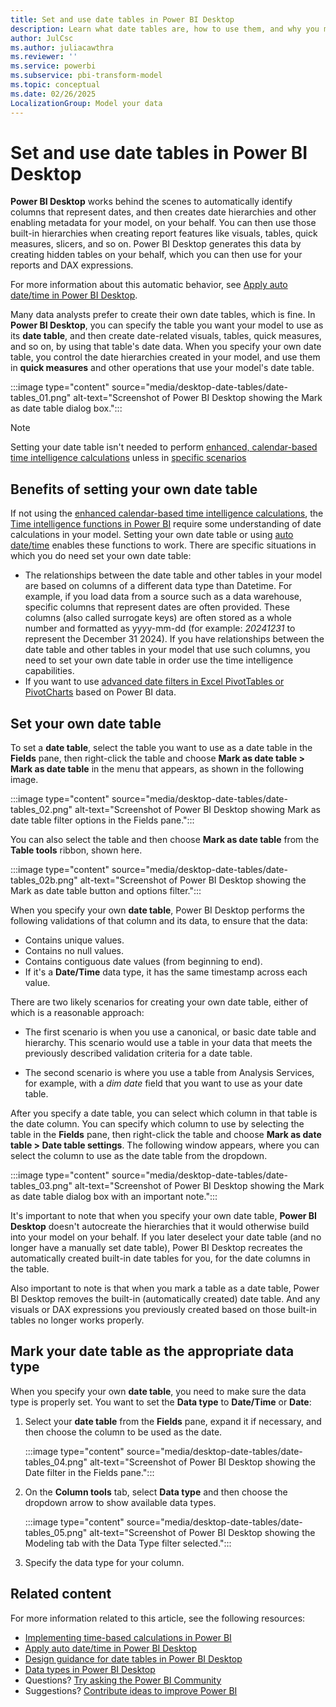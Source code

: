 ```yaml
---
title: Set and use date tables in Power BI Desktop
description: Learn what date tables are, how to use them, and why you might want to set your tables as date tables in Power BI Desktop.
author: JulCsc
ms.author: juliacawthra
ms.reviewer: ''
ms.service: powerbi
ms.subservice: pbi-transform-model
ms.topic: conceptual
ms.date: 02/26/2025
LocalizationGroup: Model your data
---
```

# Set and use date tables in Power BI Desktop

**Power BI Desktop** works behind the scenes to automatically identify columns that represent dates, and then creates date hierarchies and other enabling metadata for your model, on your behalf. You can then use those built-in hierarchies when creating report features like visuals, tables, quick measures, slicers, and so on. Power BI Desktop generates this data by creating hidden tables on your behalf, which you can then use for your reports and DAX expressions.

For more information about this automatic behavior, see [Apply auto date/time in Power BI Desktop](desktop-auto-date-time.md).

Many data analysts prefer to create their own date tables, which is fine. In **Power BI Desktop**, you can specify the table you want your model to use as its **date table**, and then create date-related visuals, tables, quick measures, and so on, by using that table's date data. When you specify your own date table, you control the date hierarchies created in your model, and use them in **quick measures** and other operations that use your model's date table.

:::image type="content" source="media/desktop-date-tables/date-tables_01.png" alt-text="Screenshot of Power BI Desktop showing the Mark as date table dialog box.":::

> [!NOTE]
> Setting your date table isn't needed to perform [enhanced, calendar-based time intelligence calculations](desktop-time-intelligence.md#calendar-based-time-intelligence-preview) unless in [specific scenarios](#benefits-of-setting-your-own-date-table)

## Benefits of setting your own date table

If not using the [enhanced calendar-based time intelligence calculations](desktop-time-intelligence.md#calendar-based-time-intelligence-preview), the [Time intelligence functions in Power BI](/dax/time-intelligence-functions-dax) require some understanding of date calculations in your model. Setting your own date table or using [auto date/time](desktop-auto-date-time.md) enables these functions to work. There are specific situations in which you do need set your own date table:

- The relationships between the date table and other tables in your model are based on columns of a different data type than Datetime. For example, if you load data from a source such as a data warehouse, specific columns that represent dates are often provided. These columns (also called surrogate keys) are often stored as a whole number and formatted as yyyy-mm-dd (for example: *20241231* to represent the December 31 2024). If you have relationships between the date table and other tables in your model that use such columns, you need to set your own date table in order use the time intelligence capabilities.
- If you want to use [advanced date filters in Excel PivotTables or PivotCharts](https://support.microsoft.com/office/filter-dates-in-a-pivottable-or-pivotchart-571cc416-ba4d-4005-a01e-3d99306ccefc) based on Power BI data.

## Set your own date table

To set a **date table**, select the table you want to use as a date table in the **Fields** pane, then right-click the table and choose **Mark as date table > Mark as date table** in the menu that appears, as shown in the following image.

:::image type="content" source="media/desktop-date-tables/date-tables_02.png" alt-text="Screenshot of Power BI Desktop showing Mark as date table filter options in the Fields pane.":::

You can also select the table and then choose **Mark as date table** from the **Table tools** ribbon, shown here.

:::image type="content" source="media/desktop-date-tables/date-tables_02b.png" alt-text="Screenshot of Power BI Desktop showing the Mark as date table button and options filter.":::

When you specify your own **date table**, Power BI Desktop performs the following validations of that column and its data, to ensure that the data:

- Contains unique values.
- Contains no null values.
- Contains contiguous date values (from beginning to end).
- If it's a **Date/Time** data type, it has the same timestamp across each value.

There are two likely scenarios for creating your own date table, either of which is a reasonable approach:

- The first scenario is when you use a canonical, or basic date table and hierarchy. This scenario would use a table in your data that meets the previously described validation criteria for a date table.

- The second scenario is where you use a table from Analysis Services, for example, with a *dim date* field that you want to use as your date table.

After you specify a date table, you can select which column in that table is the date column. You can specify which column to use by selecting the table in the **Fields** pane, then right-click the table and choose **Mark as date table > Date table settings**. The following window appears, where you can select the column to use as the date table from the dropdown.

:::image type="content" source="media/desktop-date-tables/date-tables_03.png" alt-text="Screenshot of Power BI Desktop showing the Mark as date table dialog box with an important note.":::

It's important to note that when you specify your own date table, **Power BI Desktop** doesn't autocreate the hierarchies that it would otherwise build into your model on your behalf. If you later deselect your date table (and no longer have a manually set date table), Power BI Desktop recreates the automatically created built-in date tables for you, for the date columns in the table.

Also important to note is that when you mark a table as a date table, Power BI Desktop removes the built-in (automatically created) date table. And any visuals or DAX expressions you previously created based on those built-in tables no longer works properly.

## Mark your date table as the appropriate data type

When you specify your own **date table**, you need to make sure the data type is properly set. You want to set the **Data type** to **Date/Time** or **Date**:

1. Select your **date table** from the **Fields** pane, expand it if necessary, and then choose the column to be used as the date.

    :::image type="content" source="media/desktop-date-tables/date-tables_04.png" alt-text="Screenshot of Power BI Desktop showing the Date filter in the Fields pane.":::

2. On the **Column tools** tab, select **Data type** and then choose the dropdown arrow to show available data types.

    :::image type="content" source="media/desktop-date-tables/date-tables_05.png" alt-text="Screenshot of Power BI Desktop showing the Modeling tab with the Data Type filter selected.":::

3. Specify the data type for your column.

## Related content

For more information related to this article, see the following resources:

- [Implementing time-based calculations in Power BI](desktop-time-intelligence.md)
- [Apply auto date/time in Power BI Desktop](desktop-auto-date-time.md)
- [Design guidance for date tables in Power BI Desktop](../guidance/model-date-tables.md)
- [Data types in Power BI Desktop](../connect-data/desktop-data-types.md)
- Questions? [Try asking the Power BI Community](https://community.powerbi.com/)
- Suggestions? [Contribute ideas to improve Power BI](https://ideas.powerbi.com/)

